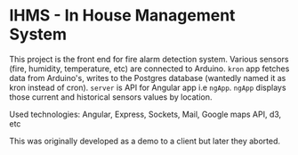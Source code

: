 # IHMS - In House Management System

This project is the front end for fire alarm detection system. Various sensors (fire, humidity, temperature, etc) are connected to Arduino. `kron` app fetches data from Arduino's, writes to the Postgres database (wantedly named it as kron instead of cron). `server` is API for Angular app i.e `ngApp`. `ngApp` displays those current and historical sensors values by location.

Used technologies:
Angular, Express, Sockets, Mail, Google maps  API, d3, etc

This was originally developed as a demo to a client but later they aborted.
